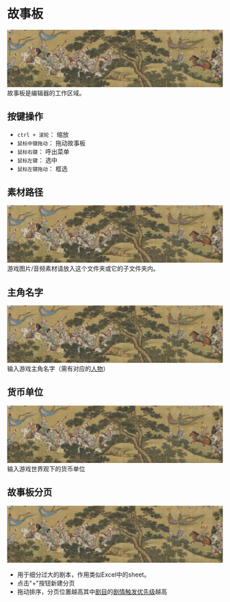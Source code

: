 # 故事板
![故事板](../../assets/t.jpg)
故事板是编辑器的工作区域。

## 按键操作
- `ctrl + 滚轮`： 缩放
- `鼠标中键拖动`： 拖动故事板
- `鼠标右键`： 呼出菜单
- `鼠标左键`： 选中
- `鼠标左键拖动`： 框选

## 素材路径
![素材路径](../../assets/t.jpg)
游戏图片/音频素材请放入这个文件夹或它的子文件夹内。

## 主角名字
![主角名字](../../assets/t.jpg)
输入游戏主角名字（需有对应的[人物](./character.html)）

## 货币单位
![货币单位](../../assets/t.jpg)
输入游戏世界观下的货币单位

## 故事板分页
![故事板分页](../../assets/t.jpg)
- 用于细分过大的剧本，作用类似Excel中的sheet。
- 点击"+"按钮新建分页
- 拖动排序，分页位置越高其中[剧目](./act.html)的[剧情触发优先级]()越高